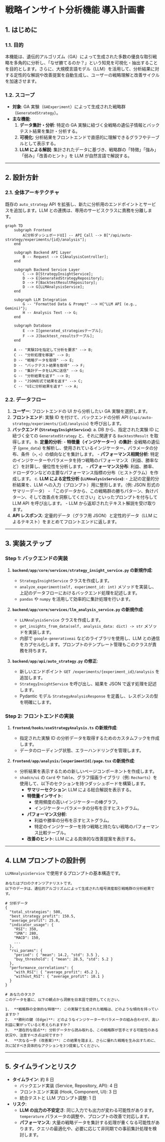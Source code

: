 # 戦略インサイト分析機能 導入計画書

## 1. はじめに

### 1.1. 目的

本機能は、遺伝的アルゴリズム（GA）によって生成された多数の優良な取引戦略を多角的に分析し、「なぜ勝てるのか？」という知見を可視化・抽出することを目的とします。さらに、大規模言語モデル（LLM）を活用して、分析結果に対する定性的な解説や改善提案を自動生成し、ユーザーの戦略理解と改善サイクルを加速させます。

### 1.2. スコープ

- **対象**: GA 実験（`GAExperiment`）によって生成された戦略群（`GeneratedStrategy`）。
- **主な機能**:
  1. **データ集計・分析**: 特定の GA 実験に紐づく全戦略の遺伝子情報とバックテスト結果を集計・分析する。
  2. **可視化**: 分析結果をフロントエンドで直感的に理解できるグラフやテーブルとして表示する。
  3. **LLM による解説**: 集計されたデータに基づき、戦略群の「特徴」「強み」「弱み」「改善のヒント」を LLM が自然言語で解説する。

---

## 2. 設計方針

### 2.1. 全体アーキテクチャ

既存の `auto_strategy` API を拡張し、新たに分析用のエンドポイントとサービスを追加します。LLM との連携は、専用のサービスクラスに責務を分離します。

```mermaid
graph TD
    subgraph Frontend
        A[分析ダッシュボードUI] -- API Call --> B["/api/auto-strategy/experiments/{id}/analysis"];
    end

    subgraph Backend API Layer
        B -- Request --> C[AnalysisController];
    end

    subgraph Backend Service Layer
        C --> D[StrategyInsightService];
        D --> E[GeneratedStrategyRepository];
        D --> F[BacktestResultRepository];
        D --> G[LLMAnalysisService];
    end

    subgraph LLM Integration
        G -- "Formatted Data & Prompt" --> H{"LLM API (e.g., Gemini)"};
        H -- Analysis Text --> G;
    end

    subgraph Database
        E --> I[generated_strategiesテーブル];
        F --> J[backtest_resultsテーブル];
    end

    A -- "実験IDを指定して分析を要求" --> B;
    C -- "分析処理を移譲" --> D;
    D -- "戦略データを取得" --> E;
    D -- "バックテスト結果を取得" --> F;
    D -- "集計データをLLMに送信" --> G;
    G -- "分析結果を返す" --> D;
    D -- "JSON形式で結果を返す" --> C;
    C -- "UIに分析結果を返す" --> A;
```

### 2.2. データフロー

1. **ユーザー**: フロントエンドの UI から分析したい GA 実験を選択します。
2. **フロントエンド**: 実験 ID を付けて、バックエンドの分析 API (`/api/auto-strategy/experiments/{id}/analysis`) を呼び出します。
3. **バックエンド (`StrategyInsightService`)**:
   a. DB から、指定された実験 ID に紐づく全ての `GeneratedStrategy` と、それに関連する `BacktestResult` を取得します。
   b. **定量的分析**: - **特徴量（インジケーター）の集計**: 全戦略の遺伝子 (`gene_data`) を解析し、使用されているインジケーター、パラメータの分布、条件（`>`, `<`）の傾向などを集計します。 - **パフォーマンス相関分析**: 特定のインジケーターやパラメータを持つ戦略のパフォーマンス（利益、勝率など）を計算し、優位性を分析します。 - **パフォーマンス分布**: 利益、勝率、ドローダウンなどの主要なパフォーマンス指標の分布（ヒストグラム）を作成します。
   c. **LLM による定性分析 (`LLMAnalysisService`)**: - 上記の定量的分析結果を、LLM への入力（プロンプト）用に整形します。（例: JSON 形式のサマリーデータ） - 「このデータから、この戦略群の勝ちパターン、負けパターン、そして改善点を洞察してください」といったプロンプトを付与して LLM API を呼び出します。 - LLM から返却されたテキスト解説を受け取ります。
4. **API レスポンス**: 定量的データ（グラフ用 JSON）と定性的データ（LLM によるテキスト）をまとめてフロントエンドに返します。

---

## 3. 実装ステップ

### Step 1: バックエンドの実装

1. **`backend/app/core/services/strategy_insight_service.py` の新規作成**:

   - `StrategyInsightService` クラスを作成します。
   - `analyze_experiment(self, experiment_id: int)` メソッドを実装し、上記のデータフローにおけるバックエンド処理を記述します。
   - `pandas` や `numpy` を活用して効率的に集計処理を行います。

2. **`backend/app/core/services/llm_analysis_service.py` の新規作成**:

   - `LLMAnalysisService` クラスを作成します。
   - `get_insights_from_data(self, analysis_data: dict) -> str` メソッドを実装します。
   - 内部で `google-generativeai` などのライブラリを使用し、LLM との通信をカプセル化します。プロンプトのテンプレート管理もこのクラスが責務を持ちます。

3. **`backend/app/api/auto_strategy.py` の修正**:
   - 新しいエンドポイント `GET /experiments/{experiment_id}/analysis` を追加します。
   - `StrategyInsightService` を呼び出し、結果を JSON で返す処理を記述します。
   - Pydantic モデル `StrategyAnalysisResponse` を定義し、レスポンスの型を明確にします。

### Step 2: フロントエンドの実装

1. **`frontend/hooks/useStrategyAnalysis.ts` の新規作成**:

   - 指定された実験 ID の分析データを取得するためのカスタムフックを作成します。
   - データのローディング状態、エラーハンドリングを管理します。

2. **`frontend/app/analysis/[experimentId]/page.tsx` の新規作成**:
   - 分析結果を表示するための新しいページコンポーネントを作成します。
   - `shadcn/ui` の `Card` や `Table`、グラフ描画ライブラリ（例: `Recharts`）を使用して、以下のセクションを持つダッシュボードを構築します。
     - **サマリーセクション**: LLM による総合解説を表示する。
     - **特徴量インサイト**:
       - 使用頻度の高いインジケーターの棒グラフ。
       - インジケーターパラメータの分布を示すヒストグラム。
     - **パフォーマンス分析**:
       - 利益や勝率の分布を示すヒストグラム。
       - 特定のインジケーターを持つ戦略と持たない戦略のパフォーマンス比較テーブル。
     - **改善のヒント**: LLM による具体的な改善提案を表示する。

---

## 4. LLM プロンプトの設計例

`LLMAnalysisService` で使用するプロンプトの基本構造です。

```text
あなたはプロのクオンツアナリストです。
以下のデータは、遺伝的アルゴリズムによって生成された暗号資産取引戦略群の分析結果です。

# 分析データ
{
  "total_strategies": 500,
  "best_strategy_profit": 150.5,
  "average_profit": 25.8,
  "indicator_usage": {
    "RSI": 350,
    "SMA": 280,
    "MACD": 150,
    ...
  },
  "rsi_params": {
    "period": { "mean": 14.2, "std": 3.5 },
    "buy_threshold": { "mean": 28.5, "std": 5.2 }
  },
  "performance_correlations": {
    "with_RSI": { "average_profit": 45.2 },
    "without_RSI": { "average_profit": 10.1 }
  }
}

# あなたのタスク
このデータを基に、以下の観点から洞察を日本語で提供してください。

1.  **戦略群の全体的な特徴**: この実験で生成された戦略は、どのような傾向を持っていますか？
2.  **勝利の鍵 (Edge)**: どのようなインジケーターやパラメータの組み合わせが、高い利益に繋がっていると考えられますか？
3.  **潜在的な弱点**: 分析データから読み取れる、この戦略群が苦手とする可能性のある状況や、注意すべき点は何ですか？
4.  **次なる一手 (改善案)**: この結果を踏まえ、さらに優れた戦略を生み出すために、次に試すべき具体的なアクションを3つ提案してください。
```

---

## 5. タイムラインとリスク

- **タイムライン**: 約 8 日
  - バックエンド実装 (Service, Repository, API): 4 日
  - フロントエンド実装 (Hook, Component, UI): 3 日
  - 統合テストと LLM プロンプト調整: 1 日
- **リスク**:
  - **LLM の出力の不安定さ**: 同じ入力でも出力が変わる可能性があります。`temperature` パラメータの調整や、プロンプトの改善で対応します。
  - **パフォーマンス**: 大量の戦略データを集計する処理が重くなる可能性があります。クエリの最適化や、必要に応じて非同期での事前集計処理を検討します。
